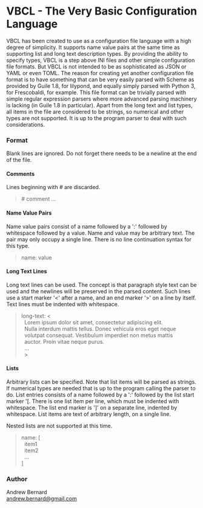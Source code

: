 

# VBCL - The Very Basic Configuration Language

VBCL has been created to use as a configuration file language with a high degree
of simplicity. It supports name value pairs at the same time as supporting list
and long text description types. By providing the ability to specify types, VBCL
is a step above INI files and other simple configuration file formats. But VBCL
is not intended to be as sophisticated as JSON or YAML or even TOML. The reason
for creating yet another configuration file format is to have something that can
be very easily parsed with Scheme as provided by Guile 1.8, for lilypond, and
equally simply parsed with Python 3, for Frescobaldi, for example. This file
format can be trivially parsed with simple regular expression parsers where more
advanced parsing machinery is lacking (in Guile 1.8 in particular). Apart from
the long text and list types, all items in the file are considered to be
strings, so numerical and other types are not supported. It is up to the program
parser to deal with such considerations.

### Format

Blank lines are ignored. Do not forget there needs to be a newline at the end of
the file.

#### Comments
Lines beginning with # are discarded.

> \# comment ...

#### Name Value Pairs

Name value pairs consist of a name followed by a ':' followed by whitespace
followed by a value. Name and value may be arbitrary text. The pair may only
occupy a single line. There is no line continuation syntax for this type.

>name: value

#### Long Text Lines

Long text lines can be used. The concept is that paragraph style text can be
used and the newlines will be preserved in the parsed content. Such lines use a
start marker '<' after a name, and an end marker '>' on a line by itself. Text
lines must be indented with whitespace.



>long-text: <  
&nbsp;&nbsp;Lorem ipsum dolor sit amet, consectetur adipiscing elit.  
&nbsp;&nbsp;Nulla interdum mattis tellus. Donec vehicula eros eget neque   
&nbsp;&nbsp;volutpat consequat. Vestibulum imperdiet non metus mattis  
&nbsp;&nbsp;auctor. Proin vitae neque purus.  
&nbsp;&nbsp;...  
&nbsp;&nbsp;>  

#### Lists

Arbitrary lists can be specified. Note that list items will be parsed as
strings. If numerical types are needed that is up to the program calling the
parser to do. List entries consists of a name followed by a ':' followed by the
list start marker '[. There is one list item per line, which must be indented
with whitespace. The list end marker is ']' on a separate line, indented by
whitespace. List items are text of arbitrary length, on a single line.

Nested lists are not supported at this time.


>name: [  
&nbsp;&nbsp;item1  
&nbsp;&nbsp;item2  
&nbsp;&nbsp;...  
 ]

### Author
Andrew Bernard  
andrew.bernard@gmail.com
